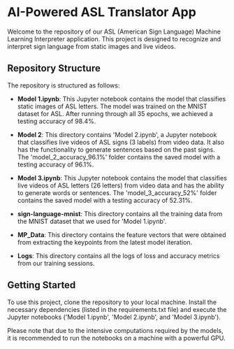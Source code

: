 # AI-Powered ASL Translator App

Welcome to the repository of our ASL (American Sign Language) Machine Learning Interpreter application. This project is designed to recognize and interpret sign language from static images and live videos. 

## Repository Structure

The repository is structured as follows:

- **Model 1.ipynb**: This Jupyter notebook contains the model that classifies static images of ASL letters. The model was trained on the MNIST dataset for ASL. After running through all 35 epochs, we achieved a testing accuracy of 98.4%.

- **Model 2**: This directory contains 'Model 2.ipynb', a Jupyter notebook that classifies live videos of ASL signs (3 labels) from video data. It also has the functionality to generate sentences based on the past signs. The 'model_2_accuracy_96.1%' folder contains the saved model with a testing accuracy of 96.1%.

- **Model 3.ipynb**: This Jupyter notebook contains the model that classifies live videos of ASL letters (26 letters) from video data and has the ability to generate words or sentences. The 'model_3_accuracy_52%' folder contains the saved model with a testing accuracy of 52.31%.

- **sign-language-mnist**: This directory contains all the training data from the MNIST dataset that we used for 'Model 1.ipynb'.

- **MP_Data**: This directory contains the feature vectors that were obtained from extracting the keypoints from the latest model iteration.

- **Logs**: This directory contains all the logs of loss and accuracy metrics from our training sessions.

## Getting Started

To use this project, clone the repository to your local machine. Install the necessary dependencies (listed in the requirements.txt file) and execute the Jupyter notebooks ('Model 1.ipynb', 'Model 2.ipynb', and 'Model 3.ipynb').

Please note that due to the intensive computations required by the models, it is recommended to run the notebooks on a machine with a powerful GPU.

